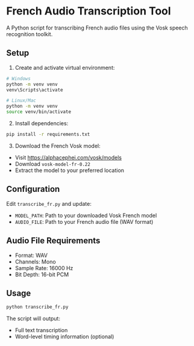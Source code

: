 # French Audio Transcription Tool

A Python script for transcribing French audio files using the Vosk speech recognition toolkit.

## Setup

1. Create and activate virtual environment:
```bash
# Windows
python -m venv venv
venv\Scripts\activate

# Linux/Mac
python -m venv venv
source venv/bin/activate
```

2. Install dependencies:
```bash
pip install -r requirements.txt
```

3. Download the French Vosk model:
- Visit https://alphacephei.com/vosk/models
- Download `vosk-model-fr-0.22`
- Extract the model to your preferred location

## Configuration

Edit `transcribe_fr.py` and update:
- `MODEL_PATH`: Path to your downloaded Vosk French model
- `AUDIO_FILE`: Path to your French audio file (WAV format)

## Audio File Requirements

- Format: WAV
- Channels: Mono
- Sample Rate: 16000 Hz
- Bit Depth: 16-bit PCM

## Usage

```bash
python transcribe_fr.py
```

The script will output:
- Full text transcription
- Word-level timing information (optional)
